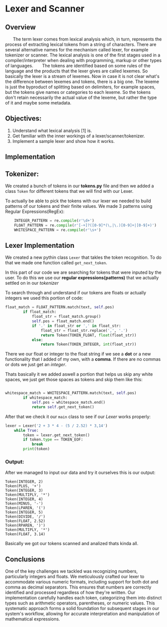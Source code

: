 # Lexer and Scanner

## Overview

&ensp;&ensp;&ensp; The term lexer comes from lexical analysis which, in turn, represents the process of extracting lexical tokens from a string of characters. There are several alternative names for the mechanism called lexer, for example tokenizer or scanner. The lexical analysis is one of the first stages used in a compiler/interpreter when dealing with programming, markup or other types of languages.
&ensp;&ensp;&ensp; The tokens are identified based on some rules of the language and the products that the lexer gives are called lexemes. So basically the lexer is a stream of lexemes. Now in case it is not clear what's the difference between lexemes and tokens, there is a big one. The lexeme is just the byproduct of splitting based on delimiters, for example spaces, but the tokens give names or categories to each lexeme. So the tokens don't retain necessarily the actual value of the lexeme, but rather the type of it and maybe some metadata.

## Objectives:

1. Understand what lexical analysis [1] is.
2. Get familiar with the inner workings of a lexer/scanner/tokenizer.
3. Implement a sample lexer and show how it works.

## Implementation

## Tokenizer:

We created a bunch of tokens in our <b>tokens.py</b> file and then we added a class `Token` for different tokens that we will find with our Lexer.

To actually be able to pick the tokens with our lexer we needed to build patterns of our tokens and their finite values. We made 3 patterns using Regular Expressions(RegEx):

```python
    INTEGER_PATTERN = re.compile(r'\d+')
    FLOAT_PATTERN = re.compile(r'[-+]?([0-9]*(\,|\.)[0-9]+|[0-9]+)')
    WHITESPACE_PATTERN = re.compile(r'\s+')
```

## Lexer Implementation

We created a new pythin class `Lexer` that takles the token recognition. To do that we made one function called `get_next_token`.

In this part of our code we are searching for tokens that were inputed by the user. To do this we use our <b>regular expressions(patterns)</b> that we actually settled on in our <i>tokenizer</i>

To search through and understand if our tokens are floats or actually integers we used this portion of code:

```python
float_match = FLOAT_PATTERN.match(text, self.pos)
        if float_match:
            float_str = float_match.group()
            self.pos = float_match.end()
            if '.' in float_str or ',' in float_str:
                float_str = float_str.replace(',', '.')
                return Token(TOKEN_FLOAT, float(float_str))
            else:
                return Token(TOKEN_INTEGER, int(float_str))
```

There we our float or integer to the float string if we see a <b>dot</b> or a new functionality that I added of my own, with a <b>comma</b>. If there are no commas or dots we just get an <i>integer</i>.

Thats basically it we added aswell a portion that helps us skip any white spaces, we just get those spaces as tokens and skip them like this:

```python

whitespace_match = WHITESPACE_PATTERN.match(text, self.pos)
        if whitespace_match:
            self.pos = whitespace_match.end()
            return self.get_next_token()
```

After that we check it our `main` class to see if our <i>Lexer</i> works properly:

```python
lexer = Lexer('2 + 3 * 4 - (5 / 2.52) * 3,14')
    while True:
        token = lexer.get_next_token()
        if token.type == TOKEN_EOF:
            break
        print(token)
```

### Output:

After we managed to input our data and try it ourselves this is our output:

```
Token(INTEGER, 2)
Token(PLUS, '+')
Token(INTEGER, 3)
Token(MULTIPLY, '*')
Token(INTEGER, 4)
Token(MINUS, '-')
Token(LPAREN, '(')
Token(INTEGER, 5)
Token(DIVIDE, '/')
Token(FLOAT, 2.52)
Token(RPAREN, ')')
Token(MULTIPLY, '*')
Token(FLOAT, 3.14)
```

Basically we got our tokens scanned and analized thats kinda all.

## Conclusions

One of the key challenges we tackled was recognizing numbers, particularly integers and floats. We meticulously crafted our lexer to accommodate various numeric formats, including support for both dot and comma as decimal separators. This ensures that numbers are correctly identified and processed regardless of how they're written. Our implementation carefully handles each token, categorizing them into distinct types such as arithmetic operators, parentheses, or numeric values. This systematic approach forms a solid foundation for subsequent stages in our system's workflow, allowing for accurate interpretation and manipulation of mathematical expressions.
